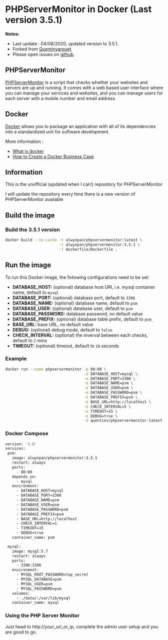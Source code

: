 
# PHPServerMonitor in Docker (Last version 3.5.1)

**Notes:**

* Last update : 04/08/2020, updated version to 3.5.1.
* Forked from [Quentinvarquet](https://github.com/Quentinvarquet/docker-phpservermonitor).
* Please open issues on [github](https://github.com/alwynpan/docker-phpservermonitor/issues).
  
## PHPServerMonitor

[PHPServerMonitor](http://www.phpservermonitor.org/) is a script that checks whether your websites and servers are up and running. It comes with a web based user interface where you can manage your services and websites, and you can manage users for each server with a mobile number and email address.

## Docker

[Docker](https://www.docker.com/) allows you to package an application with all of its dependencies into a standardized unit for software development.

More information :

* [What is docker](https://www.docker.com/what-docker)
* [How to Create a Docker Business Case](https://www.brianchristner.io/how-to-create-a-docker-business-case/)

## Information

This is the unofficial (updated when I can!) repository for PHPServerMonitor

I will update the repository every time there is a new version of PHPServerMonitor available

## Build the image

### Build the 3.5.1 version

```bash
docker build --no-cache -t alwynpan/phpservermonitor:latest \
                        -t alwynpan/phpservermonitor:3.5.1 \
                        -f dockerfile/Dockerfile .
```

## Run the image

To run this Docker image, the following configurations need to be set:

* **DATABASE_HOST:** (optional) database host URI, i.e. mysql container name, default to `mysql`
* **DATABASE_PORT:** (optional) database port, default to `3306`
* **DATABASE_NAME:** (optional) database name, default to `psm`
* **DATABASE_USER:** (optional) database user, default to `psm`
* **DATABASE_PASSWORD:** database password, no default value
* **DATABASE_PREFIX:** (optional) database table prefix, default to `psm_`
* **BASE_URL:** base URL, no default value
* **DEBUG:** (optional) debug mode, default to `false`
* **CHECK_INTERVAL:** (optional) the inverval between each checks, default to `2` mins
* **TIMEOUT:** (optional) timeout, default to `10` seconds

### Example

```bash
docker run --name phpservermonitor -p 80:80 \
                                   -e DATABASE_HOST=mysql \
                                   -e DATABASE_PORT=3306 \
                                   -e DATABASE_NAME=psm \
                                   -e DATABASE_USER=psm \
                                   -e DATABASE_PASSWORD=psm \
                                   -e DATABASE_PREFIX=psm \
                                   -e BASE_URL=http://localhost \
                                   -e CHECK_INTERVAL=5 \
                                   -e TIMEOUT=15 \
                                   -e DEBUG=true \
                                   -d quentinv/phpservermonitor:latest
```

### Docker Compose

```bash
version: '3.8'
services:
 psm:
   image: alwynpan/phpservermonitor:3.5.1
   restart: always
   ports:
     - 80:80
   depends_on:
     - mysql
   environment:
     - DATABASE_HOST=mysql
     - DATABASE_PORT=3306
     - DATABASE_NAME=psm
     - DATABASE_USER=psm
     - DATABASE_PASSWORD=psm
     - DATABASE_PREFIX=psm
     - BASE_URL=http://localhost
     - CHECK_INTERVAL=1
     - TIMEOUT=15
     - DEBUG=true
   container_name: psm

 mysql:
   image: mysql:5.7
   restart: always
   ports:
     - 3306:3306
   environment:
     - MYSQL_ROOT_PASSWORD=top_secret
     - MYSQL_DATABASE=psm
     - MYSQL_USER=psm
     - MYSQL_PASSWORD=psm
   volumes:
     - ./data/:/var/lib/mysql
   container_name: mysql
```

### Using the PHP Server Monitor

Just head to http://your_url_or_ip, complete the admin user setup and you are good to go.

